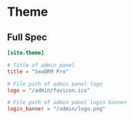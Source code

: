 # Theme

## Full Spec

```toml
[site.theme]

# Title of admin panel
title = "SeaORM Pro"

# File path of admin panel logo
logo = "/admin/favicon.ico"

# File path of admin panel login banner
login_banner = "/admin/logo.png"
```
